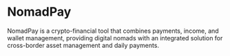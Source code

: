 # NomadPay
NomadPay is a crypto-financial tool that combines payments, income, and wallet management, providing digital nomads with an integrated solution for cross-border asset management and daily payments.

